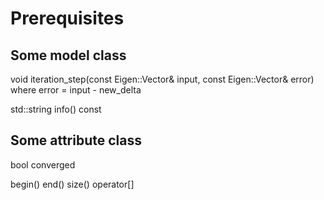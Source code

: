 # Prerequisites

## Some model class
void iteration_step(const Eigen::Vector& input, const Eigen::Vector& error)
where error = input - new_delta

std::string info() const

## Some attribute class
bool converged

begin()
end()
size()
operator[]